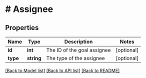 # # Assignee

## Properties

Name | Type | Description | Notes
------------ | ------------- | ------------- | -------------
**id** | **int** | The ID of the goal assignee | [optional]
**type** | **string** | The type of the assignee | [optional]

[[Back to Model list]](../../README.md#models) [[Back to API list]](../../README.md#endpoints) [[Back to README]](../../README.md)
